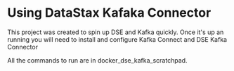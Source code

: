 
# Using DataStax Kafaka Connector

This project was created to spin up DSE and Kafka quickly. Once it's up an running you will need to install and configure Kafka Connect and DSE Kafka Connector  

All the commands to run are in docker_dse_kafka_scratchpad.